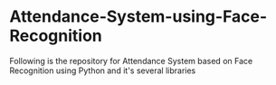 # Attendance-System-using-Face-Recognition
Following is the repository for Attendance System based on Face Recognition using Python and it's several libraries
